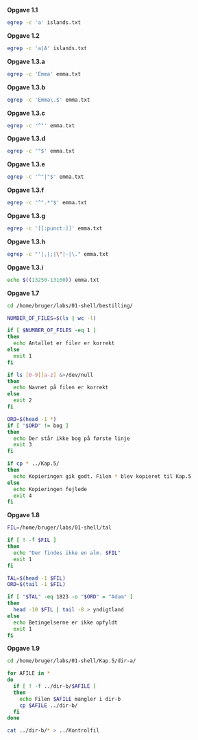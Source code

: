 **Opgave 1.1**

```bash
egrep -c 'a' islands.txt
```

**Opgave 1.2** 

```bash
egrep -c 'a|A' islands.txt
```

**Opgave 1.3.a**

```bash
egrep -c 'Emma' emma.txt
```

**Opgave 1.3.b**

```bash
egrep -c 'Emma\.$' emma.txt
```

**Opgave 1.3.c**

```bash
egrep -c '^"' emma.txt
```

**Opgave 1.3.d**

```bash
egrep -c '"$' emma.txt
```

**Opgave 1.3.e**

```bash
egrep -c '^"|"$' emma.txt
```

**Opgave 1.3.f**

```bash
egrep -c '^".*"$' emma.txt
```

**Opgave 1.3.g**

```bash
egrep -c '[[:punct:]]' emma.txt
```

**Opgave 1.3.h**

```bash
egrep -c "'|,|;|\"|-|\." emma.txt 
```

**Opgave 1.3.i**

```bash
echo $((13250-13160)) emma.txt
```

**Opgave 1.7**

```bash
cd /home/bruger/labs/01-shell/bestilling/

NUMBER_OF_FILES=$(ls | wc -l)

if [ $NUMBER_OF_FILES -eq 1 ]
then
  echo Antallet er filer er korrekt
else
  exit 1
fi

if ls [0-9][a-z] &>/dev/null
then
  echo Navnet på filen er korrekt
else
  exit 2
fi

ORD=$(head -1 *)
if [ "$ORD" != bog ]
then
  echo Der står ikke bog på første linje
  exit 3
fi

if cp * ../Kap.5/
then
  echo Kopieringen gik godt. Filen * blev kopieret til Kap.5
else
  echo Kopieringen fejlede
  exit 4
fi
```

**Opgave 1.8**

```bash
FIL=/home/bruger/labs/01-shell/tal

if [ ! -f $FIL ]
then
  echo "Der findes ikke en alm. $FIL"
  exit 1
fi

TAL=$(head -1 $FIL)
ORD=$(tail -1 $FIL)

if [ "$TAL" -eq 1823 -o "$ORD" = "Adam" ]
then
  head -10 $FIL | tail -8 > yndigtland
else
  echo Betingelserne er ikke opfyldt
  exit 1
fi
```

**Opgave 1.9**

```bash
cd /home/bruger/labs/01-shell/Kap.5/dir-a/

for AFILE in *
do
  if [ ! -f ../dir-b/$AFILE ]
  then
    echo Filen $AFILE mangler i dir-b
    cp $AFILE ../dir-b/
  fi
done

cat ../dir-b/* > ../Kontrolfil
```


